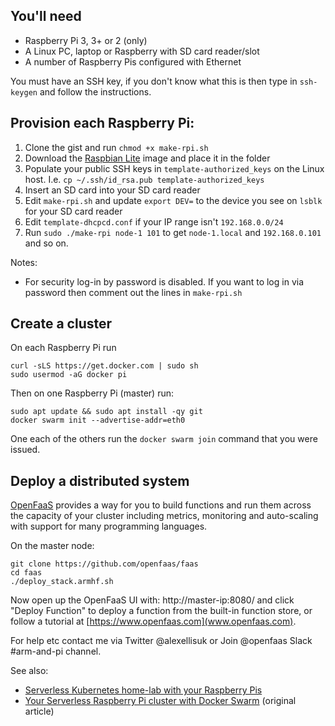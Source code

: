 ## You'll need

* Raspberry Pi 3, 3+ or 2 (only)
* A Linux PC, laptop or Raspberry with SD card reader/slot
* A number of Raspberry Pis configured with Ethernet

You must have an SSH key, if you don't know what this is then type in `ssh-keygen` and follow the instructions.

## Provision each Raspberry Pi:

1. Clone the gist and run `chmod +x make-rpi.sh`
2. Download the [Raspbian Lite](https://www.raspberrypi.org/downloads/raspbian/) image and place it in the folder
3. Populate your public SSH keys in `template-authorized_keys` on the Linux host. I.e. `cp ~/.ssh/id_rsa.pub template-authorized_keys`
4. Insert an SD card into your SD card reader
5. Edit `make-rpi.sh` and update `export DEV=` to the device you see on `lsblk` for your SD card reader
6. Edit `template-dhcpcd.conf` if your IP range isn't `192.168.0.0/24`
7. Run `sudo ./make-rpi node-1 101` to get `node-1.local` and `192.168.0.101` and so on.

Notes:

* For security log-in by password is disabled. If you want to log in via password then comment out the lines in `make-rpi.sh` 

## Create a cluster

On each Raspberry Pi run

```
curl -sLS https://get.docker.com | sudo sh
sudo usermod -aG docker pi
```

Then on one Raspberry Pi (master) run:

```
sudo apt update && sudo apt install -qy git
docker swarm init --advertise-addr=eth0
```

One each of the others run the `docker swarm join` command that you were issued.

## Deploy a distributed system

[OpenFaaS](https://www.openfaas.com/) provides a way for you to build functions and run them across the capacity of your cluster including metrics, monitoring and auto-scaling with support for many programming languages.

On the master node:

```
git clone https://github.com/openfaas/faas
cd faas
./deploy_stack.armhf.sh
```

Now open up the OpenFaaS UI with: http://master-ip:8080/ and click "Deploy Function" to deploy a function from the built-in function store, or follow a tutorial at [https://www.openfaas.com](www.openfaas.com).

For help etc contact me via Twitter @alexellisuk or Join @openfaas Slack #arm-and-pi channel.

See also:

* [Serverless Kubernetes home-lab with your Raspberry Pis](https://blog.alexellis.io/serverless-kubernetes-on-raspberry-pi/)
* [Your Serverless Raspberry Pi cluster with Docker Swarm](https://blog.alexellis.io/your-serverless-raspberry-pi-cluster/) (original article)